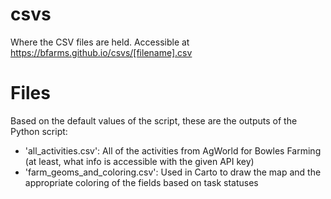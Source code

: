 # csvs
Where the CSV files are held. Accessible at https://bfarms.github.io/csvs/[filename].csv

# Files
Based on the default values of the script, these are the outputs of the Python script:
- 'all_activities.csv': All of the activities from AgWorld for Bowles Farming (at least, what info is accessible with the given API key)
- 'farm_geoms_and_coloring.csv': Used in Carto to draw the map and the appropriate coloring of the fields based on task statuses
